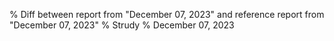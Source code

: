 % Diff between report from "December 07, 2023" and reference report from "December 07, 2023"
% Strudy
% December 07, 2023


